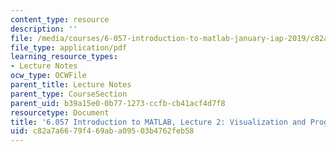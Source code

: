 ```yaml
---
content_type: resource
description: ''
file: /media/courses/6-057-introduction-to-matlab-january-iap-2019/c82a7a6679f469aba09503b4762feb58_MIT6_057IAP19_lec2.pdf
file_type: application/pdf
learning_resource_types:
- Lecture Notes
ocw_type: OCWFile
parent_title: Lecture Notes
parent_type: CourseSection
parent_uid: b39a15e0-0b77-1273-ccfb-cb41acf4d7f8
resourcetype: Document
title: '6.057 Introduction to MATLAB, Lecture 2: Visualization and Programming'
uid: c82a7a66-79f4-69ab-a095-03b4762feb58
---
```

